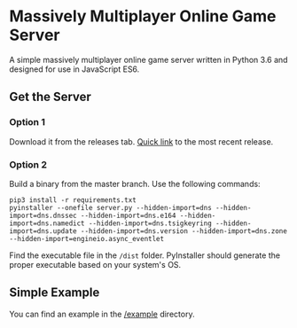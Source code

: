 # Massively Multiplayer Online Game Server
A simple massively multiplayer online game server written in Python 3.6 and designed for use in JavaScript ES6.

## Get the Server
### Option 1
Download it from the releases tab. [Quick link](https://github.com/akrantz01/mmos/releases/latest) to the most recent release.
### Option 2
Build a binary from the master branch. Use the following commands:
```text
pip3 install -r requirements.txt
pyinstaller --onefile server.py --hidden-import=dns --hidden-import=dns.dnssec --hidden-import=dns.e164 --hidden-import=dns.namedict --hidden-import=dns.tsigkeyring --hidden-import=dns.update --hidden-import=dns.version --hidden-import=dns.zone --hidden-import=engineio.async_eventlet
```
Find the executable file in the `/dist` folder. PyInstaller should generate the proper executable based on your system's OS. 

## Simple Example
You can find an example in the [/example](/example) directory.
